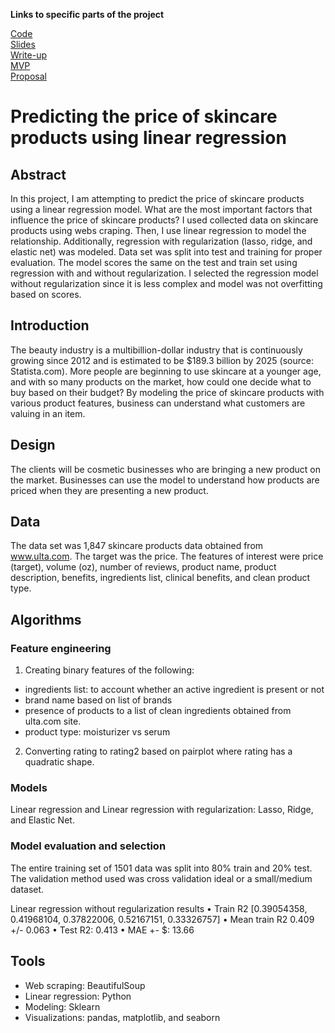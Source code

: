 
**Links to specific parts of the project**

[Code](https://github.com/lee-jin81/metis_project_2_regression/tree/main/code) <br>
[Slides](https://github.com/lee-jin81/metis_project_2_regression/blob/main/slides_regression.pdf) <br>
[Write-up](https://github.com/lee-jin81/metis_project_2_regression/blob/main/writeup_regression.pdf) <br>
[MVP](https://github.com/lee-jin81/metis_project_2_regression/tree/main/mvp) <br>
[Proposal](https://github.com/lee-jin81/metis_project_2_regression/blob/main/proposal_regression.pdf) <br>

# Predicting the price of skincare products using linear regression

## Abstract
In this project, I am attempting to predict the price of skincare products using a linear regression model. What are the most important factors that influence the price of skincare products? I used collected data on skincare products using webs craping. Then, I use linear regression to model the relationship. Additionally, regression with regularization (lasso, ridge, and elastic net) was modeled. Data set was split into test and training for proper evaluation. The model scores the same on the test and train set using regression with and without regularization. I selected the regression model without regularization since it is less complex and model was not overfitting based on scores.

## Introduction
The beauty industry is a multibillion-dollar industry that is continuously growing since 2012 and is estimated to be $189.3 billion by 2025 (source: Statista.com). More people are beginning to use skincare at a younger age, and with so many products on the market, how could one decide what to buy based on their budget? By modeling the price of skincare products with various product features, business can understand what customers are valuing in an item. 

## Design
The clients will be cosmetic businesses who are bringing a new product on the market. Businesses can use the model to understand how products are priced when they are presenting a new product. 

## Data
The data set was 1,847 skincare products data obtained from www.ulta.com. The target was the price. The features of interest were price (target), volume (oz), number of reviews, product name, product description, benefits, ingredients list, clinical benefits, and clean product type.

## Algorithms
### Feature engineering
1. Creating binary features of the following:
* ingredients list: to account whether an active ingredient is present or not
* brand name based on list of brands
* presence of products to a list of clean ingredients obtained from ulta.com site.
* product type: moisturizer vs serum

2. Converting rating to rating2 based on pairplot where rating has a quadratic shape.<br>

### Models
Linear regression and Linear regression with regularization: Lasso, Ridge, and Elastic Net.

### Model evaluation and selection
The entire training set of 1501 data was split into 80% train and 20% test. The validation method
used was cross validation ideal or a small/medium dataset.<br>

Linear regression without regularization results
• Train R2 [0.39054358, 0.41968104, 0.37822006, 0.52167151, 0.33326757]
• Mean train R2 0.409 +/- 0.063
• Test R2: 0.413
• MAE +- $: 13.66

## Tools
* Web scraping: BeautifulSoup 
* Linear regression: Python
* Modeling: Sklearn
* Visualizations: pandas, matplotlib, and seaborn

